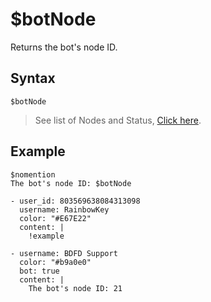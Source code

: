 # $botNode
Returns the bot's node ID.

## Syntax
```
$botNode
```
> See list of Nodes and Status, [Click here](https://botdesignerdiscord.com/status).

## Example
```
$nomention
The bot's node ID: $botNode
```

```discord yaml
- user_id: 803569638084313098
  username: RainbowKey
  color: "#E67E22"
  content: |
    !example

- username: BDFD Support
  color: "#b9a0e0"
  bot: true
  content: |
    The bot's node ID: 21
```
